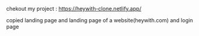 chekout my project : https://heywith-clone.netlify.app/ 

copied landing page and landing page of a website(heywith.com) and login page

